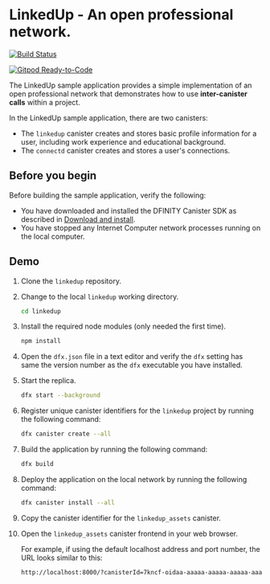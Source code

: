 # LinkedUp - An open professional network.

[![Build Status](https://travis-ci.org/dfinity-lab/linkedup.svg?branch=master)](https://travis-ci.org/dfinity-lab/linkedup?branch=master)

[![Gitpod Ready-to-Code](https://img.shields.io/badge/Gitpod-Ready--to--Code-blue?logo=gitpod)](https://gitpod.io/#https://github.com/dfinity-lab/linkedup) 

The LinkedUp sample application provides a simple implementation of an open professional network that demonstrates how to use **inter-canister calls** within a project.

In the LinkedUp sample application, there are two canisters:

* The `linkedup` canister creates and stores basic profile information for a user, including work experience and educational background.
* The `connectd` canister creates and stores a user's connections.

## Before you begin

Before building the sample application, verify the following:

* You have downloaded and installed the DFINITY Canister SDK as described in [Download and install](https://sdk.dfinity.org/docs/quickstart/quickstart.html#download-and-install).
* You have stopped any Internet Computer network processes running on the local computer.

## Demo

1. Clone the `linkedup` repository.

1. Change to the local `linkedup` working directory.

    ```bash
    cd linkedup
    ```

1. Install the required node modules (only needed the first time).

    ```bash
    npm install
    ```

1. Open the `dfx.json` file in a text editor and verify the `dfx` setting has same the version number as the `dfx` executable you have installed. 

1. Start the replica.

    ```bash
    dfx start --background
    ```

1. Register unique canister identifiers for the `linkedup` project by running the following command:

    ```bash
    dfx canister create --all
    ```

1. Build the application by running the following command:

    ```bash
    dfx build
    ```

1. Deploy the application on the local network by running the following command:

    ```bash
    dfx canister install --all
    ```

1. Copy the canister identifier for the `linkedup_assets` canister.

1. Open the `linkedup_assets` canister frontend in your web browser.

    For example, if using the default localhost address and port number, the URL looks similar to this:

    ```bash
    http://localhost:8000/?canisterId=7kncf-oidaa-aaaaa-aaaaa-aaaaa-aaaaa-aaaaa-q
    ```

<!-- OBSOLETE COMMANDS

```bash
ID=$(xxd -u -p canisters/linkedup/_canister.id)
CRC=$(python2 -c "import crc8;h=crc8.crc8();h.update('$ID'.decode('hex'));print(h.hexdigest().upper())")
xdg-open "http://127.0.0.1:8000/?canisterId=ic:$ID$CRC"
```
-->
